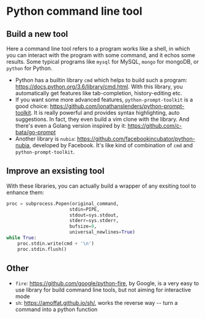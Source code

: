 # Python command line tool

## Build a new tool

Here a command line tool refers to a program works like a shell, in which you can interact with the program with some command, and it echos some results. Some typical programs like `mysql` for MySQL, `mongo` for mongoDB, or `python` for Python.

- Python has a builtin library `cmd` which helps to build such a program: https://docs.python.org/3.6/library/cmd.html. With this library, you automatically get features like tab-completion, history-editing etc.
- If you want some more advanced features, `python-prompt-toolkit` is a good choice: https://github.com/jonathanslenders/python-prompt-toolkit. It is really powerful and provides syntax highlighting, auto suggestions. In fact, they even build a vim clone with the library. And there's even a Golang version inspired by it: https://github.com/c-bata/go-prompt
- Another library is `nubia`: https://github.com/facebookincubator/python-nubia, developed by Facebook. It's like kind of combination of `cmd` and `python-prompt-toolkit`.

## Improve an exsisting tool

With these libraries, you can actually build a wrapper of any exsiting tool to enhance them:

```python
proc = subprocess.Popen(original_command,
                       stdin=PIPE,
                       stdout=sys.stdout,
                       stderr=sys.stderr,
                       bufsize=0,
                       universal_newlines=True)
while True:
	proc.stdin.write(cmd + '\n')
    proc.stdin.flush()
```

## Other

- `fire`: https://github.com/google/python-fire, by Google, is a very easy to use library for build command line tools, but not aiming for interactive mode
- `sh`: https://amoffat.github.io/sh/, works the reverse way -- turn a command into a python function

